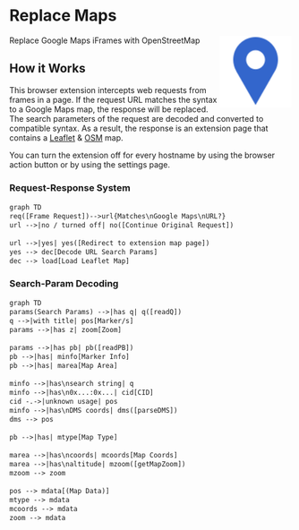 # Replace Maps

<img src="icons/icon.svg" alt="Light blue icon with white border. Shape is a pin for the current position on a map." align="right" width="128" height="128" />

Replace Google Maps iFrames with OpenStreetMap

## How it Works

This browser extension intercepts web requests from frames in a page.
If the request URL matches the syntax to a Google Maps map, the response will be replaced.
The search parameters of the request are decoded and converted to compatible syntax.
As a result, the response is an extension page that contains a [Leaflet](https://leafletjs.com/) & [OSM](https://www.openstreetmap.org/) map.

You can turn the extension off for every hostname by using the browser action button or by using the settings page.

### Request-Response System

```mermaid
graph TD
req([Frame Request])-->url{Matches\nGoogle Maps\nURL?}
url -->|no / turned off| no([Continue Original Request])

url -->|yes| yes([Redirect to extension map page])
yes --> dec[Decode URL Search Params]
dec --> load[Load Leaflet Map]
```

### Search-Param Decoding

```mermaid
graph TD
params(Search Params) -->|has q| q([readQ])
q -->|with title| pos[Marker/s]
params -->|has z| zoom[Zoom]

params -->|has pb| pb([readPB])
pb -->|has| minfo[Marker Info]
pb -->|has| marea[Map Area]

minfo -->|has\nsearch string| q
minfo -->|has\n0x...:0x...| cid[CID]
cid -.->|unknown usage| pos
minfo -->|has\nDMS coords| dms([parseDMS])
dms --> pos

pb -->|has| mtype[Map Type]

marea -->|has\ncoords| mcoords[Map Coords]
marea -->|has\naltitude| mzoom([getMapZoom])
mzoom --> zoom

pos --> mdata[(Map Data)]
mtype --> mdata
mcoords --> mdata
zoom --> mdata
```
